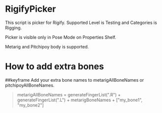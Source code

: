 # RigifyPicker

This script is picker for Rigify. Supported Level is Testing and Categories is Rigging.

Picker is visible only in Pose Mode on Properties Shelf.

Metarig and Pitchipoy body is supported.

# How to add extra bones
##keyframe
Add your extra bone names to metarigAllBoneNames or pitchipoyAllBoneNames.
>metarigAllBoneNames   = generateFingerList(".R") + generateFingerList(".L") + metarigBoneNames + ["my_bone1", "my_bone2"]
